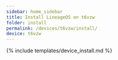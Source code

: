 ```yaml
---
sidebar: home_sidebar
title: Install LineageOS on t6vzw
folder: install
permalink: /devices/t6vzw/install/
device: t6vzw
---
```

{% include templates/device_install.md %}
